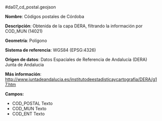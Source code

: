 #da07_cd_postal.geojson

**Nombre**: Códigos postales de Córdoba

**Descripción**: Obtenida de la capa DERA, filtrando la información por COD_MUN (14021)

**Geometría**: Polígono

**Sistema de referencia**: WGS84 (EPSG:4326)

**Origen de datos**: Datos Espaciales de Referencia de Andalucía (DERA) Junta de Andalucia

**Más información**: http://www.juntadeandalucia.es/institutodeestadisticaycartografia/DERA/g17.htm

**Campos:**
- COD_POSTAL Texto
- COD_MUN Texto
- COD_ENT Texto
